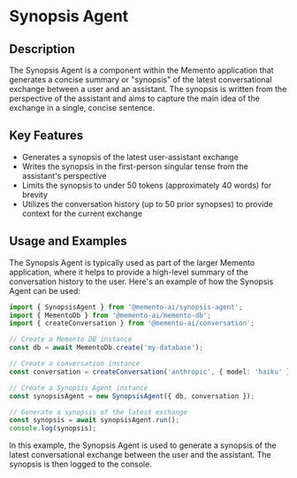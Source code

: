 # Synopsis Agent

## Description
The Synopsis Agent is a component within the Memento application that generates a concise summary or "synopsis" of the latest conversational exchange between a user and an assistant. The synopsis is written from the perspective of the assistant and aims to capture the main idea of the exchange in a single, concise sentence.

## Key Features
- Generates a synopsis of the latest user-assistant exchange
- Writes the synopsis in the first-person singular tense from the assistant's perspective
- Limits the synopsis to under 50 tokens (approximately 40 words) for brevity
- Utilizes the conversation history (up to 50 prior synopses) to provide context for the current exchange

## Usage and Examples
The Synopsis Agent is typically used as part of the larger Memento application, where it helps to provide a high-level summary of the conversation history to the user. Here's an example of how the Synopsis Agent can be used:

```typescript
import { SynopsisAgent } from '@memento-ai/synopsis-agent';
import { MementoDb } from '@memento-ai/memento-db';
import { createConversation } from '@memento-ai/conversation';

// Create a Memento DB instance
const db = await MementoDb.create('my-database');

// Create a conversation instance
const conversation = createConversation('anthropic', { model: 'haiku' });

// Create a Synopsis Agent instance
const synopsisAgent = new SynopsisAgent({ db, conversation });

// Generate a synopsis of the latest exchange
const synopsis = await synopsisAgent.run();
console.log(synopsis);
```

In this example, the Synopsis Agent is used to generate a synopsis of the latest conversational exchange between the user and the assistant. The synopsis is then logged to the console.
